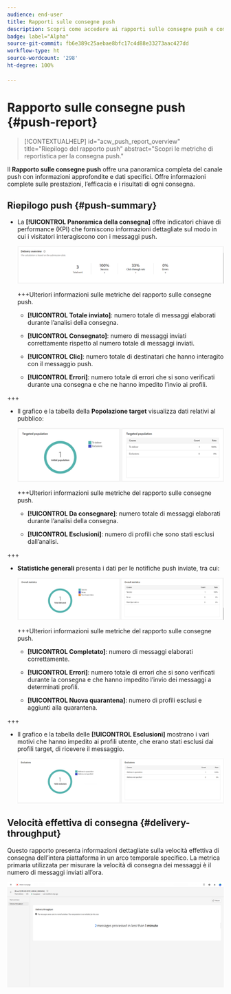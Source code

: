 ```yaml
---
audience: end-user
title: Rapporti sulle consegne push
description: Scopri come accedere ai rapporti sulle consegne push e come utilizzarli
badge: label="Alpha"
source-git-commit: fb6e389c25aebae8bfc17c4d88e33273aac427dd
workflow-type: ht
source-wordcount: '298'
ht-degree: 100%

---
```


# Rapporto sulle consegne push {#push-report}

>[!CONTEXTUALHELP]
>id="acw_push_report_overview"
>title="Riepilogo del rapporto push"
>abstract="Scopri le metriche di reportistica per la consegna push."

Il **Rapporto sulle consegne push** offre una panoramica completa del canale push con informazioni approfondite e dati specifici. Offre informazioni complete sulle prestazioni, l’efficacia e i risultati di ogni consegna.

## Riepilogo push {#push-summary}

* La **[!UICONTROL Panoramica della consegna]** offre indicatori chiave di performance (KPI) che forniscono informazioni dettagliate sul modo in cui i visitatori interagiscono con i messaggi push.

  ![](assets/reporting_push_3.png)

  +++Ulteriori informazioni sulle metriche del rapporto sulle consegne push.

   * **[!UICONTROL Totale inviato]**: numero totale di messaggi elaborati durante l’analisi della consegna.

   * **[!UICONTROL Consegnato]**: numero di messaggi inviati correttamente rispetto al numero totale di messaggi inviati.

   * **[!UICONTROL Clic]**: numero totale di destinatari che hanno interagito con il messaggio push.

   * **[!UICONTROL Errori]**: numero totale di errori che si sono verificati durante una consegna e che ne hanno impedito l’invio ai profili.

+++

* Il grafico e la tabella della **Popolazione target** visualizza dati relativi al pubblico:

  ![](assets/reporting_push_4.png)

  +++Ulteriori informazioni sulle metriche del rapporto sulle consegne push.

   * **[!UICONTROL Da consegnare]**: numero totale di messaggi elaborati durante l’analisi della consegna.

   * **[!UICONTROL Esclusioni]**: numero di profili che sono stati esclusi dall’analisi.

+++

* **Statistiche generali** presenta i dati per le notifiche push inviate, tra cui:

  ![](assets/reporting_push_5.png)

  +++Ulteriori informazioni sulle metriche del rapporto sulle consegne push.

   * **[!UICONTROL Completato]**: numero di messaggi elaborati correttamente.

   * **[!UICONTROL Errori]**: numero totale di errori che si sono verificati durante la consegna e che hanno impedito l’invio dei messaggi a determinati profili.

   * **[!UICONTROL Nuova quarantena]**: numero di profili esclusi e aggiunti alla quarantena.

+++

* Il grafico e la tabella delle **[!UICONTROL Esclusioni]** mostrano i vari motivi che hanno impedito ai profili utente, che erano stati esclusi dai profili target, di ricevere il messaggio.

  ![](assets/reporting_push_6.png)

## Velocità effettiva di consegna {#delivery-throughput}

Questo rapporto presenta informazioni dettagliate sulla velocità effettiva di consegna dell’intera piattaforma in un arco temporale specifico. La metrica primaria utilizzata per misurare la velocità di consegna dei messaggi è il numero di messaggi inviati all’ora.

![](assets/reporting_push_2.png)
